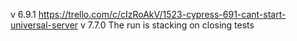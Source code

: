 v 6.9.1     https://trello.com/c/cIzRoAkV/1523-cypress-691-cant-start-universal-server
v 7.7.0     The run is stacking on closing tests
